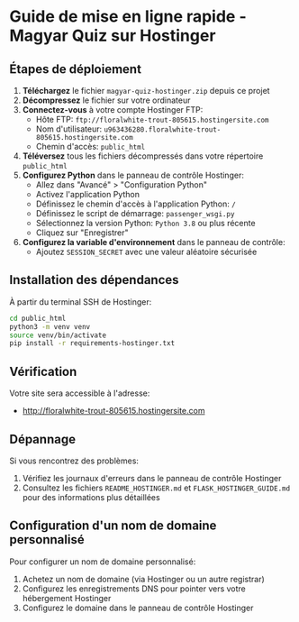 # Guide de mise en ligne rapide - Magyar Quiz sur Hostinger

## Étapes de déploiement

1. **Téléchargez** le fichier `magyar-quiz-hostinger.zip` depuis ce projet
2. **Décompressez** le fichier sur votre ordinateur
3. **Connectez-vous** à votre compte Hostinger FTP:
   - Hôte FTP: `ftp://floralwhite-trout-805615.hostingersite.com`
   - Nom d'utilisateur: `u963436280.floralwhite-trout-805615.hostingersite.com`
   - Chemin d'accès: `public_html`
4. **Téléversez** tous les fichiers décompressés dans votre répertoire `public_html`
5. **Configurez Python** dans le panneau de contrôle Hostinger:
   - Allez dans "Avancé" > "Configuration Python"
   - Activez l'application Python
   - Définissez le chemin d'accès à l'application Python: `/`
   - Définissez le script de démarrage: `passenger_wsgi.py`
   - Sélectionnez la version Python: `Python 3.8` ou plus récente
   - Cliquez sur "Enregistrer"
6. **Configurez la variable d'environnement** dans le panneau de contrôle:
   - Ajoutez `SESSION_SECRET` avec une valeur aléatoire sécurisée

## Installation des dépendances

À partir du terminal SSH de Hostinger:

```bash
cd public_html
python3 -m venv venv
source venv/bin/activate
pip install -r requirements-hostinger.txt
```

## Vérification

Votre site sera accessible à l'adresse:
- http://floralwhite-trout-805615.hostingersite.com

## Dépannage

Si vous rencontrez des problèmes:
1. Vérifiez les journaux d'erreurs dans le panneau de contrôle Hostinger
2. Consultez les fichiers `README_HOSTINGER.md` et `FLASK_HOSTINGER_GUIDE.md` pour des informations plus détaillées

## Configuration d'un nom de domaine personnalisé

Pour configurer un nom de domaine personnalisé:
1. Achetez un nom de domaine (via Hostinger ou un autre registrar)
2. Configurez les enregistrements DNS pour pointer vers votre hébergement Hostinger
3. Configurez le domaine dans le panneau de contrôle Hostinger